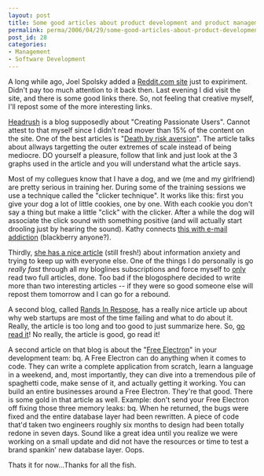 ```yaml
---
layout: post
title: Some good articles about product development and product management
permalink: perma/2006/04/29/some-good-articles-about-product-development-and-product-management/
post_id: 28
categories: 
- Management
- Software Development
---
```


A long while ago, Joel Spolsky added a <a
href="http://joel.reddit.com/">Reddit.com site</a> just to expiriment. Didn't
pay too much attention to it back then. Last evening I did visit the site, and
there is some good links there. So, not feeling that creative myself, I'll
repost some of the more interesting links.

<a href="http://headrush.typepad.com"> Headrush</a> is a blog supposedly about
"Creating Passionate Users". Cannot attest to that myself since I didn't read
mover than 15% of the content on the site. One of the best articles is "<a
href="http://headrush.typepad.com/creating_passionate_users/2006/01/death_by_riskav.html">Death
by risk aversion</a>". The article talks about allways targetting the outer
extremes of scale instead of being mediocre. DO yourself a pleasure, follow
that link and just look at the 3 graphs used in the article and you will
understand what the article says.

Most of my collegues know that I have a dog, and we (me and my girlfriend) are
pretty serious in training her. During some of the training sessions we use a
technique called the "clicker technique". It works like this: first you give
your dog a lot of little cookies, one by one. With each cookie you don't say a
thing but make a little "click" with the clicker. After a while the dog will
associate the click sound with something positive (and will actually start
drooling just by hearing the sound). Kathy connects <a
href="http://headrush.typepad.com/creating_passionate_users/2006/03/clicker_trained.html">this
with e-mail addiction</a> (blackberry anyone?).

Thirdly, <a
href="http://headrush.typepad.com/creating_passionate_users/2006/04/the_myth_of_kee.html">she
has a nice article</a> (still fresh!) about information anxiety and trying to
keep up with everyone else. One of the things I do personally is go <span
style="font-style: italic">really fast </span>through all my bloglines
subscriptions and force myself to <span style="text-decoration:
underline">only</span> read two full articles, done. Too bad if the blogosphere
decided to write more than two interesting articles -- if they were so good
someone else will repost them tomorrow and I can go for a rebound.

A second blog, called <a href="http://www.randsinrepose.com/">Rands In
Respose</a>,  has a really nice article up about why web startups are most of
the time failing and what to do about it. Really, the article is too long and
too good to just summarize here. So, <a
href="http://www.randsinrepose.com/archives/2006/04/20/10.html">go read it</a>!
No really, the article is good, go read it!

A second article on that blog is about the "<a
href="http://www.randsinrepose.com/archives/2005/03/20/free_electron.html">Free
Electron</a>" in your development team: bq. A Free Electron can do anything
when it comes to code. They can write a complete application from scratch,
learn a language in a weekend, and, most importantly, they can dive into a
tremendous pile of spaghetti code, make sense of it, and actually getting it
working. You can build an entire businesses around a Free Electron. They're
that good.  There is some gold in that article as well. Example: don't send
your Free Electron off fixing those three memory leaks: bq. When he returned,
the bugs were fixed and the entire database layer had been rewritten. A piece
of code that'd taken two engineers roughly six months to design had been
totally redone in seven days. Sound like a great idea until you realize we were
working on a small update and did not have the resources or time to test a
brand spankin' new database layer. Oops.

Thats it for now...Thanks for all the fish.
